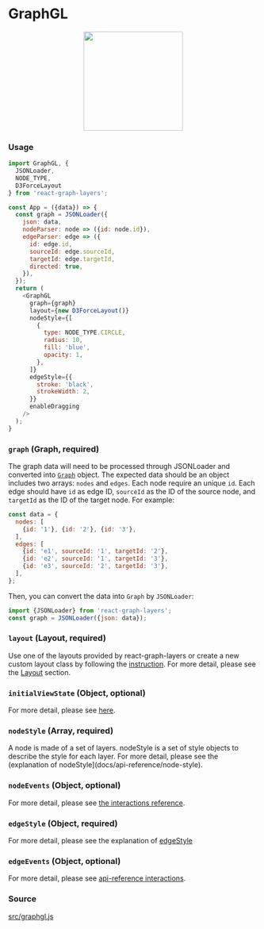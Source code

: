 # GraphGL

<p align="center">
  <img src="/gatsby/images/graph.png" height="200" />
</p>

### Usage

```js
import GraphGL, {
  JSONLoader,
  NODE_TYPE,
  D3ForceLayout
} from 'react-graph-layers';

const App = ({data}) => {
  const graph = JSONLoader({
    json: data,
    nodeParser: node => ({id: node.id}),
    edgeParser: edge => ({
      id: edge.id,
      sourceId: edge.sourceId,
      targetId: edge.targetId,
      directed: true,
    }),
  });
  return (
    <GraphGL
      graph={graph}
      layout={new D3ForceLayout()}
      nodeStyle={[
        {
          type: NODE_TYPE.CIRCLE,
          radius: 10,
          fill: 'blue',
          opacity: 1,
        },
      ]}
      edgeStyle={{
        stroke: 'black',
        strokeWidth: 2,
      }}
      enableDragging
    />
  );
}
```

### `graph` (Graph, required)
The graph data will need to be processed through JSONLoader and converted into [`Graph`](docs/api-reference/graph) object.  The expected data should be an object includes two arrays: `nodes` and `edges`. Each node require an unique `id`. Each edge should have `id` as edge ID, `sourceId` as the ID of the source node, and `targetId` as the ID of the target node. For example:
```js
const data = {
  nodes: [
    {id: '1'}, {id: '2'}, {id: '3'},
  ],
  edges: [
    {id: 'e1', sourceId: '1', targetId: '2'},
    {id: 'e2', sourceId: '1', targetId: '3'},
    {id: 'e3', sourceId: '2', targetId: '3'},
  ],
};
```

Then, you can convert the data into `Graph` by `JSONLoader`:
```js
import {JSONLoader} from 'react-graph-layers';
const graph = JSONLoader({json: data});
```

### `layout` (Layout, required)
Use one of the layouts provided by react-graph-layers or create a new custom layout class by following the [instruction](/docs/advanced/custom-layout). For more detail, please see the [Layout](/docs/api-reference/layout) section.

### `initialViewState` (Object, optional)
For more detail, please see [here](/docs/api-reference/viewport).

### `nodeStyle` (Array, required)

A node is made of a set of layers. nodeStyle is a set of style objects to describe the style for each layer.
For more detail, please see the (explanation of nodeStyle](docs/api-reference/node-style).

### `nodeEvents` (Object, optional)
For more detail, please see [the interactions reference](/docs/api-reference/interactions).

### `edgeStyle`  (Object, required)

For more detail, please see the explanation of [edgeStyle](docs/api-reference/edge-style)

### `edgeEvents` (Object, optional)
For more detail, please see [api-reference interactions](docs/api-reference/interactions).

### Source
[src/graphgl.js](https://github.com/deck.gl-community/master/src/modules/graph-layers/graphgl.js)
